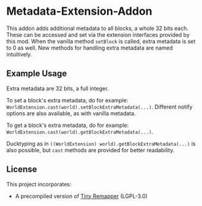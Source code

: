 # Metadata-Extension-Addon
This addon adds additional metadata to all blocks, a whole 32 bits each. These can be accessed and set via the extension interfaces provided by this mod.
When the vanilla method `setBlock` is called, extra metadata is set to 0 as well. New methods for handling extra metadata are named intuitively.

## Example Usage
Extra metadata are 32 bits, a full integer.

To set a block's extra metadata, do for example: `WorldExtension.cast(world).setBlockExtraMetadata(...)`. Different notify options are also available, as with vanilla metadata.

To get a block's extra metadata, do for example: `WorldExtension.cast(world).getBlockExtraMetadata(...)`.

Ducktyping as in `((WorldExtension) world).getBlockExtraMetadata(...)` is also possible, but `cast` methods are provided for better readability.

## License
This project incorporates:
* A precompiled version of [Tiny Remapper](https://github.com/FabricMC/tiny-remapper) (LGPL-3.0)
